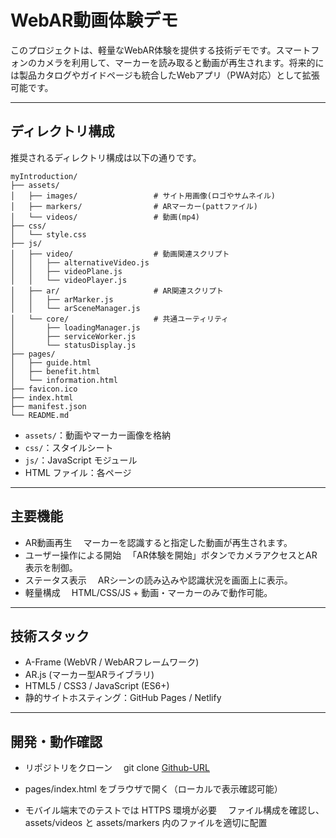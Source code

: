 # WebAR動画体験デモ

このプロジェクトは、軽量なWebAR体験を提供する技術デモです。スマートフォンのカメラを利用して、マーカーを読み取ると動画が再生されます。将来的には製品カタログやガイドページも統合したWebアプリ（PWA対応）として拡張可能です。

---

## ディレクトリ構成

推奨されるディレクトリ構成は以下の通りです。

```text
myIntroduction/
├── assets/
│   ├── images/                 # サイト用画像(ロゴやサムネイル)      
│   ├── markers/                # ARマーカー(pattファイル)
│   └── videos/                 # 動画(mp4)
├── css/
│   └── style.css
├── js/
│   ├── video/                  # 動画関連スクリプト
│   │   ├── alternativeVideo.js
│   │   ├── videoPlane.js
│   │   └── videoPlayer.js
│   ├── ar/                     # AR関連スクリプト
│   │   ├── arMarker.js
│   │   └── arSceneManager.js
│   └── core/                   # 共通ユーティリティ
│       ├── loadingManager.js
│       ├── serviceWorker.js
│       └── statusDisplay.js
├── pages/
│   ├── guide.html
│   ├── benefit.html
│   └── information.html
├── favicon.ico
├── index.html
├── manifest.json                 
└── README.md
```

* `assets/`：動画やマーカー画像を格納
* `css/`：スタイルシート
* `js/`：JavaScript モジュール
* HTML ファイル：各ページ

---

## 主要機能

* AR動画再生
　マーカーを認識すると指定した動画が再生されます。
* ユーザー操作による開始
　「AR体験を開始」ボタンでカメラアクセスとAR表示を制御。
* ステータス表示
　ARシーンの読み込みや認識状況を画面上に表示。
* 軽量構成
　HTML/CSS/JS + 動画・マーカーのみで動作可能。

---

## 技術スタック

* A-Frame (WebVR / WebARフレームワーク)
* AR.js (マーカー型ARライブラリ)
* HTML5 / CSS3 / JavaScript (ES6+)
* 静的サイトホスティング：GitHub Pages / Netlify

---

## 開発・動作確認

* リポジトリをクローン
　git clone [Github-URL](https://github.com/sekai-katsumi/My-Introduction.git)

* pages/index.html をブラウザで開く（ローカルで表示確認可能）

* モバイル端末でのテストでは HTTPS 環境が必要
　ファイル構成を確認し、assets/videos と assets/markers 内のファイルを適切に配置
